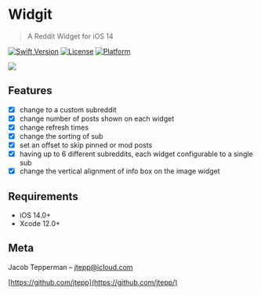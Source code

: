 # Widgit
> A Reddit Widget for iOS 14

[![Swift Version][swift-image]][swift-url]
[![License][license-image]][license-url]
[![Platform](https://img.shields.io/cocoapods/p/LFAlertController.svg?style=flat)](http://cocoapods.org/pods/LFAlertController)


![](https://i.imgur.com/R0KFqM0_d.webp?maxwidth=728&fidelity=grand)

## Features

- [X] change to a custom subreddit
- [X] change number of posts shown on each widget
- [X] change refresh times
- [X] change the sorting of sub
- [X] set an offset to skip pinned or mod posts
- [X] having up to 6 different subreddits, each widget configurable to a single sub
- [X] change the vertical alignment of info box on the image widget

## Requirements

- iOS 14.0+
- Xcode 12.0+

## Meta

Jacob Tepperman – jtepp@icloud.com

[https://github.com/jtepp](https://github.com/jtepp/)

[swift-image]:https://img.shields.io/badge/swift-3.0-orange.svg
[swift-url]: https://swift.org/
[license-image]: https://img.shields.io/badge/License-MIT-blue.svg
[license-url]: LICENSE
[travis-image]: https://img.shields.io/travis/dbader/node-datadog-metrics/master.svg?style=flat-square
[travis-url]: https://travis-ci.org/dbader/node-datadog-metrics
[codebeat-image]: https://codebeat.co/badges/c19b47ea-2f9d-45df-8458-b2d952fe9dad
[codebeat-url]: https://codebeat.co/projects/github-com-vsouza-awesomeios-com
